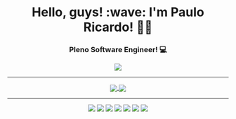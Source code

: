 <h1 align='center'>Hello, guys! :wave: I'm Paulo Ricardo! 🧑‍💻</h1>

 

<h3 align='center'>Pleno Software Engineer! 💻</h3>

 

<p align='center'>
<a  href='https://www.linkedin.com/in/paulo-ricardo-marques-de-almeida-3b681a13b/'><img src='https://img.shields.io/badge/-LinkedIn-blue?style=flat-square&logo=Linkedin&logoColor=white&link=LINK_LINKEDIN'></a>
</p>

----------------------------------------------------------------------------------
<p align='center'>
<a href="https://github.com/pauloricardoma">
  <img align="center" src="https://github-readme-stats.vercel.app/api?username=pauloricardoma&count_private=true&theme=dracula&show_icons=true" />
</a>
<a href="https://github.com/pauloricardoma">
  <img align="center" src="https://github-readme-stats.vercel.app/api/top-langs/?username=pauloricardoma&layout=compact&count_private=true&exclude_repo=clone-NotFlix,mycontacts-fe,projeto-escola-cursojs,Udemy-CursoJS" />
</a>
</p>

----------------------------------------------------------------------------------
<p align='center'>
<img src="https://img.shields.io/badge/HTML5-E34F26?style=for-the-badge&logo=html5&logoColor=white" />
<img src="https://img.shields.io/badge/CSS3-1572B6?style=for-the-badge&logo=css3&logoColor=white" />
<img src="https://img.shields.io/badge/JavaScript-323330?style=for-the-badge&logo=javascript&logoColor=F7DF1E" />
<img src="https://img.shields.io/badge/TypeScript-007ACC?style=for-the-badge&logo=typescript&logoColor=white" />
<img src='https://img.shields.io/badge/Node.js-339933?style=for-the-badge&logo=nodedotjs&logoColor=white' />
<img src='https://img.shields.io/badge/React-20232A?style=for-the-badge&logo=react&logoColor=61DAFB' />
<img src='https://img.shields.io/badge/firebase-ffca28?style=for-the-badge&logo=firebase&logoColor=black' />
</p>
